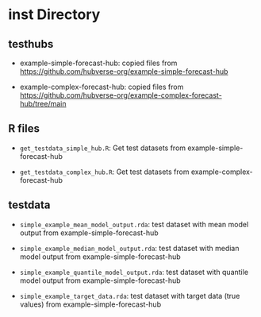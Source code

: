 # inst Directory

## testhubs

- example-simple-forecast-hub:
copied files from https://github.com/hubverse-org/example-simple-forecast-hub

- example-complex-forecast-hub:
copied files from https://github.com/hubverse-org/example-complex-forecast-hub/tree/main

## R files

- `get_testdata_simple_hub.R`:
Get test datasets from example-simple-forecast-hub

- `get_testdata_complex_hub.R`:
Get test datasets from example-complex-forecast-hub

## testdata

- `simple_example_mean_model_output.rda`:
test dataset with mean model output from example-simple-forecast-hub

- `simple_example_median_model_output.rda`:
test dataset with median model output from example-simple-forecast-hub

- `simple_example_quantile_model_output.rda`:
test dataset with quantile model output from example-simple-forecast-hub

- `simple_example_target_data.rda`:
test dataset with target data (true values) from example-simple-forecast-hub
